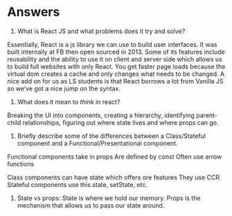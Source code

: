 # Answers

1.  What is React JS and what problems does it try and solve?

Essentially, React is a js library we can use to build user interfaces. It was built internally at FB then open sourced in 2013. Some of its features include reusability and the ability to use it on client and server side which allows us to build full websites with only React. You get faster page loads because the virtual dom creates a cache and only changes what needs to be changed. A nice add on for us as LS students is that React borrows a lot from Vanilla JS so we’ve got a nice jump on the syntax.

1.  What does it mean to _think_ in react?

Breaking the UI into components, creating a hierarchy, identifying parent-child relationships, figuring out where state lives and where props can go.

1.  Briefly describe some of the differences between a Class/Stateful component and a Functional/Presentational component.

Functional components take in props
Are defined by const
Often use arrow functions

Class components can have state which offers ore features
They use CCR
Stateful components use this.state, setState, etc.

1.  State vs props: State is where we hold our memory. Props is the mechanism that allows us to pass our state around.

